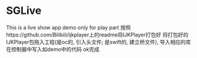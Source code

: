 # SGLive
This is a live show app demo only for play part
按照https://github.com/Bilibili/ijkplayer上的readme将IJKPlayer打包好
将打包好的IJKPlayer包拖入工程(是oc的, 引入头文件; 是swift的, 建立桥文件), 导入相应的库
在控制器中写入如demo中的代码
ok完成
